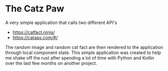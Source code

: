 # The Catz Paw

A very simple application that calls two different API's
- https://catfact.ninja/
- https://cataas.com/#/

The random image and random cat fact are then rendered to the application through local component state.
This simple application was created to help me shake off the rust after spending a lot of time with Python and Kotlin over the last few months on another project.
